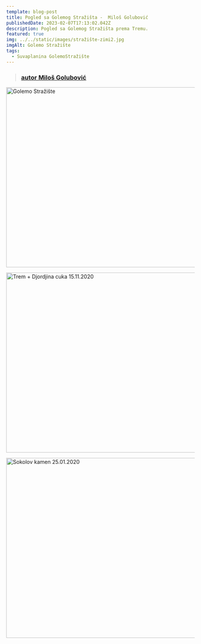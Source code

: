 ```yaml
---
template: blog-post
title: Pogled sa Golemog Stražišta -  Miloš Golubović
publishedDate: 2023-02-07T17:13:02.042Z
description: Pogled sa Golemog Stražišta prema Tremu.
featured: true
img: ../../static/images/stražište-zimi2.jpg
imgAlt: Golemo Stražište
tags:
  - Suvaplanina GolemoStražište
---
```



> ### [autor Miloš Golubović](https://www.flickr.com/people/98590749@N07/)

<a data-flickr-embed="true" href="https://www.flickr.com/photos/98590749@N07/albums/72157708275618115" title="Golemo Stražište"><img src="https://live.staticflickr.com/65535/47773497152_3e98d7831f_z.jpg" width="640" height="480" alt="Golemo Stražište"></a><script async src="//embedr.flickr.com/assets/client-code.js" charset="utf-8"></script>

<a data-flickr-embed="true" href="https://www.flickr.com/photos/98590749@N07/albums/72157717822522052" title="Trem + Djordjina cuka 15.11.2020"><img src="https://live.staticflickr.com/65535/50820028728_115db06c04_z.jpg" width="640" height="480" alt="Trem + Djordjina cuka 15.11.2020"></a><script async src="//embedr.flickr.com/assets/client-code.js" charset="utf-8"></script>

<a data-flickr-embed="true" href="https://www.flickr.com/photos/98590749@N07/albums/72157713407236778" title="Sokolov kamen 25.01.2020"><img src="https://live.staticflickr.com/65535/49633934743_5f592f9293_z.jpg" width="640" height="480" alt="Sokolov kamen 25.01.2020"></a><script async src="//embedr.flickr.com/assets/client-code.js" charset="utf-8"></script>

>